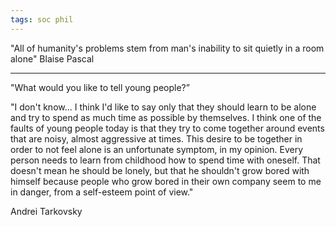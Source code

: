 ```yaml
---
tags: soc phil
---
```


"All of humanity's problems stem from man's inability to sit quietly in a room alone" Blaise Pascal

---

"What would you like to tell young people?”

"I don't know… I think I'd like to say only that they should learn to be alone and try to spend as much time as possible by themselves. I think one of the faults of young people today is that they try to come together around events that are noisy, almost aggressive at times. This desire to be together in order to not feel alone is an unfortunate symptom, in my opinion. Every person needs to learn from childhood how to spend time with oneself. That doesn't mean he should be lonely, but that he shouldn't grow bored with himself because people who grow bored in their own company seem to me in danger, from a self-esteem point of view."

Andrei Tarkovsky
